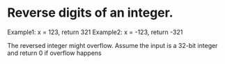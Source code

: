 # Reverse digits of an integer.

Example1: x = 123, return 321
Example2: x = -123, return -321

The reversed integer might overflow. Assume the input is a 32-bit integer and return 0 if overflow happens